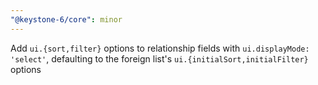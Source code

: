 ```yaml
---
"@keystone-6/core": minor
---
```


Add `ui.{sort,filter}` options to relationship fields with `ui.displayMode: 'select'`, defaulting to the foreign list's `ui.{initialSort,initialFilter}` options
